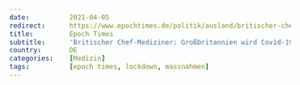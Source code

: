 ```yaml
---
date:          2021-04-05
redirect:      https://www.epochtimes.de/politik/ausland/britischer-chef-mediziner-grossbritannien-wird-covid-19-wie-eine-saisonale-grippe-behandeln-a3485572.html
title:         Epoch Times
subtitle:      'Britischer Chef-Mediziner: Großbritannien wird Covid-19 wie eine saisonale Grippe behandeln'
country:       DE
categories:    [Medizin]
tags:          [epoch times, lockdown, massnahmen]
---
```

